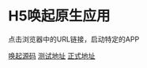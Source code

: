 # H5唤起原生应用

点击浏览器中的URL链接，启动特定的APP

[唤起源码](https://raw.githubusercontent.com/jingle1267/AndroidSchemeDemo/master/html/callback.html) 
[测试地址](https://rawgit.com/jingle1267/AndroidSchemeDemo/master/html/callback.html) 
[正式地址](https://cdn.rawgit.com/jingle1267/AndroidSchemeDemo/master/html/callback.html) 
